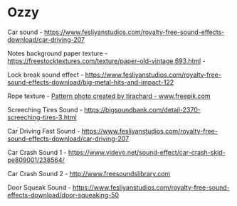 # Ozzy

Car sound - https://www.fesliyanstudios.com/royalty-free-sound-effects-download/car-driving-207 

Notes background paper texture - https://freestocktextures.com/texture/paper-old-vintage,693.html - 

Lock break sound effect - https://www.fesliyanstudios.com/royalty-free-sound-effects-download/big-metal-hits-and-impact-122

Rope texture - <a href='https://www.freepik.com/photos/pattern'>Pattern photo created by tirachard - www.freepik.com</a>

Screeching Tires Sound - https://bigsoundbank.com/detail-2370-screeching-tires-3.html

Car Driving Fast Sound - https://www.fesliyanstudios.com/royalty-free-sound-effects-download/car-driving-207

Car Crash Sound 1 - https://www.videvo.net/sound-effect/car-crash-skid-pe809001/238564/

Car Crash Sound 2 - http://www.freesoundslibrary.com

Door Squeak Sound - https://www.fesliyanstudios.com/royalty-free-sound-effects-download/door-squeaking-50
